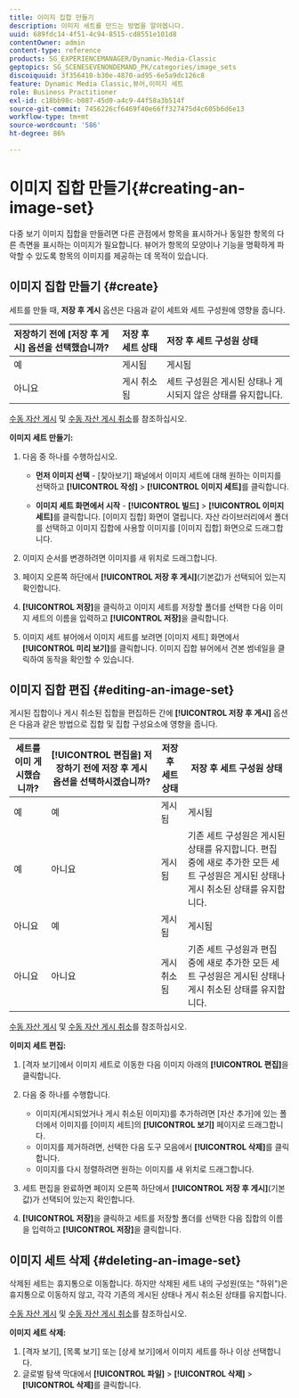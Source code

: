 ```yaml
---
title: 이미지 집합 만들기
description: 이미지 세트를 만드는 방법을 알아봅니다.
uuid: 689fdc14-4f51-4c94-8515-cd8551e101d8
contentOwner: admin
content-type: reference
products: SG_EXPERIENCEMANAGER/Dynamic-Media-Classic
geptopics: SG_SCENESEVENONDEMAND_PK/categories/image_sets
discoiquuid: 3f356410-b30e-4870-ad95-6e5a9dc126c8
feature: Dynamic Media Classic,뷰어,이미지 세트
role: Business Practitioner
exl-id: c18bb98c-b087-45d0-a4c9-44f58a3b514f
source-git-commit: 7456226cf6469f40e66ff327475d4c605b6d6e13
workflow-type: tm+mt
source-wordcount: '586'
ht-degree: 86%

---
```


# 이미지 집합 만들기{#creating-an-image-set}

다중 보기 이미지 집합을 만들려면 다른 관점에서 항목을 표시하거나 동일한 항목의 다른 측면을 표시하는 이미지가 필요합니다. 뷰어가 항목의 모양이나 기능을 명확하게 파악할 수 있도록 항목의 이미지를 제공하는 데 목적이 있습니다.

## 이미지 집합 만들기 {#create}

세트를 만들 때, **저장 후 게시** 옵션은 다음과 같이 세트와 세트 구성원에 영향을 줍니다.

| 저장하기 전에 [저장 후 게시] 옵션을 선택했습니까? | 저장 후 세트 상태 | 저장 후 세트 구성원 상태 |
|:--- |:--- |:--- |
| 예 | 게시됨 | 게시됨 |
| 아니요 | 게시 취소됨 | 세트 구성원은 게시된 상태나 게시되지 않은 상태를 유지합니다. |

[수동 자산 게시](publishing-files.md#manually_publishing_assets) 및 [수동 자산 게시 취소](publishing-files.md#manually_unpublishing_assets)를 참조하십시오.

**이미지 세트 만들기:**

1. 다음 중 하나를 수행하십시오.

   * **먼저 이미지 선택**  - [찾아보기] 패널에서 이미지 세트에 대해 원하는 이미지를 선택하고  **[!UICONTROL 작성]**  >  **[!UICONTROL 이미지 세트]**&#x200B;를 클릭합니다.

   * **이미지 세트 화면에서 시작**  -  **[!UICONTROL 빌드]**  >  **[!UICONTROL 이미지 세트]**&#x200B;를 클릭합니다. [이미지 집합] 화면이 열립니다. 자산 라이브러리에서 폴더를 선택하고 이미지 집합에 사용할 이미지를 [이미지 집합] 화면으로 드래그합니다.

1. 이미지 순서를 변경하려면 이미지를 새 위치로 드래그합니다.
1. 페이지 오른쪽 하단에서 **[!UICONTROL 저장 후 게시]**(기본값)가 선택되어 있는지 확인합니다.
1. **[!UICONTROL 저장]**&#x200B;을 클릭하고 이미지 세트를 저장할 폴더를 선택한 다음 이미지 세트의 이름을 입력하고 **[!UICONTROL 저장]**&#x200B;을 클릭합니다.
1. 이미지 세트 뷰어에서 이미지 세트를 보려면 [이미지 세트] 화면에서 **[!UICONTROL 미리 보기]**&#x200B;를 클릭합니다. 이미지 집합 뷰어에서 견본 썸네일을 클릭하여 동작을 확인할 수 있습니다.

## 이미지 집합 편집 {#editing-an-image-set}

게시된 집합이나 게시 취소된 집합을 편집하든 간에 **[!UICONTROL 저장 후 게시]** 옵션은 다음과 같은 방법으로 집합 및 집합 구성요소에 영향을 줍니다.

| 세트를 이미 게시했습니까? | **[!UICONTROL 편집을]** 저장하기 전에 저장 후 게시 옵션을 선택하시겠습니까? | 저장 후 세트 상태 | 저장 후 세트 구성원 상태 |
|--- |--- |--- |--- |
| 예 | 예 | 게시됨 | 게시됨 |
| 예 | 아니요 | 게시됨 | 기존 세트 구성원은 게시된 상태를 유지합니다. 편집 중에 새로 추가한 모든 세트 구성원은 게시된 상태나 게시 취소된 상태를 유지합니다. |
| 아니요 | 예 | 게시됨 | 게시됨 |
| 아니요 | 아니요 | 게시 취소됨 | 기존 세트 구성원과 편집 중에 새로 추가한 모든 세트 구성원은 게시된 상태나 게시 취소된 상태를 유지합니다. |

[수동 자산 게시](publishing-files.md#manually_publishing_assets) 및 [수동 자산 게시 취소](publishing-files.md#manually_unpublishing_assets)를 참조하십시오.

**이미지 세트 편집:**

1. [격자 보기]에서 이미지 세트로 이동한 다음 이미지 아래의 **[!UICONTROL 편집]**&#x200B;을 클릭합니다.
1. 다음 중 하나를 수행합니다.

   * 이미지(게시되었거나 게시 취소된 이미지)를 추가하려면 [자산 추가]에 있는 폴더에서 이미지를 [이미지 세트]의 **[!UICONTROL 보기]** 페이지로 드래그합니다.
   * 이미지를 제거하려면, 선택한 다음 도구 모음에서 **[!UICONTROL 삭제]**&#x200B;를 클릭합니다.
   * 이미지를 다시 정렬하려면 원하는 이미지를 새 위치로 드래그합니다.

1. 세트 편집을 완료하면 페이지 오른쪽 하단에서 **[!UICONTROL 저장 후 게시]**(기본값)가 선택되어 있는지 확인합니다.
1. **[!UICONTROL 저장]**&#x200B;을 클릭하고 세트를 저장할 폴더를 선택한 다음 집합의 이름을 입력하고 **[!UICONTROL 저장]**&#x200B;을 클릭합니다.

## 이미지 세트 삭제 {#deleting-an-image-set}

삭제된 세트는 휴지통으로 이동합니다. 하지만 삭제된 세트 내의 구성원(또는 &quot;하위&quot;)은 휴지통으로 이동하지 않고, 각각 기존의 게시된 상태나 게시 취소된 상태를 유지합니다.

[수동 자산 게시](publishing-files.md#manually_publishing_assets) 및 [수동 자산 게시 취소](publishing-files.md#manually_unpublishing_assets)를 참조하십시오.

**이미지 세트 삭제:**

1. [격자 보기], [목록 보기] 또는 [상세 보기]에서 이미지 세트를 하나 이상 선택합니다.
1. 글로벌 탐색 막대에서 **[!UICONTROL 파일]** > **[!UICONTROL 삭제]** > **[!UICONTROL 삭제]**&#x200B;를 클릭합니다.
